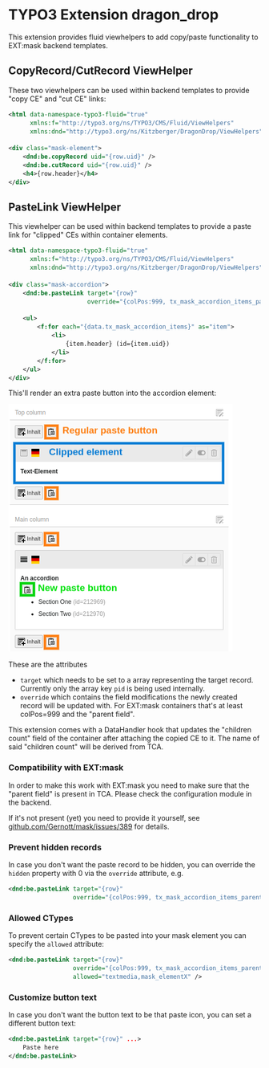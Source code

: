 # TYPO3 Extension dragon_drop

This extension provides fluid viewhelpers to add copy/paste functionality to EXT:mask backend templates.

## CopyRecord/CutRecord ViewHelper

These two viewhelpers can be used within backend templates to provide "copy CE" and "cut CE" links:

```xml
<html data-namespace-typo3-fluid="true"
      xmlns:f="http://typo3.org/ns/TYPO3/CMS/Fluid/ViewHelpers"
      xmlns:dnd="http://typo3.org/ns/Kitzberger/DragonDrop/ViewHelpers">

<div class="mask-element">
    <dnd:be.copyRecord uid="{row.uid}" />
    <dnd:be.cutRecord uid="{row.uid}" />
    <h4>{row.header}</h4>
</div>
```

## PasteLink ViewHelper

This viewhelper can be used within backend templates to provide a paste link for "clipped" CEs within container elements.

```xml
<html data-namespace-typo3-fluid="true"
      xmlns:f="http://typo3.org/ns/TYPO3/CMS/Fluid/ViewHelpers"
      xmlns:dnd="http://typo3.org/ns/Kitzberger/DragonDrop/ViewHelpers">

<div class="mask-accordion">
    <dnd:be.pasteLink target="{row}"
                      override="{colPos:999, tx_mask_accordion_items_parent: row.uid}" />

    <ul>
        <f:for each="{data.tx_mask_accordion_items}" as="item">
            <li>
                {item.header} (id={item.uid})
            </li>
        </f:for>
    </ul>
</div>
```

This'll render an extra paste button into the accordion element:

![page module](Documentation/Images/page-module.png)

These are the attributes

* `target` which needs to be set to a array representing the target record. Currently only the array key `pid` is being used internally.
* `override` which contains the field modifications the newly created record will be updated with. For EXT:mask containers that's at least colPos=999 and the "parent field".

This extension comes with a DataHandler hook that updates the "children count" field of the container after attaching the copied CE to it. The name of said "children count" will be derived from TCA.

### Compatibility with EXT:mask

In order to make this work with EXT:mask you need to make sure that the "parent field" is present in TCA. Please check the configuration module in the backend.

If it's not present (yet) you need to provide it yourself, see [github.com/Gernott/mask/issues/389](https://github.com/Gernott/mask/issues/389) for details.

### Prevent hidden records

In case you don't want the paste record to be hidden, you can override the `hidden` property with 0 via the `override` attribute, e.g.

```xml
<dnd:be.pasteLink target="{row}"
                  override="{colPos:999, tx_mask_accordion_items_parent: row.uid, hidden:0}" />
```

### Allowed CTypes

To prevent certain CTypes to be pasted into your mask element you can specify the `allowed` attribute:

```xml
<dnd:be.pasteLink target="{row}"
                  override="{colPos:999, tx_mask_accordion_items_parent: row.uid}"
                  allowed="textmedia,mask_elementX" />
```

### Customize button text

In case you don't want the button text to be that paste icon, you can set a different button text:

```xml
<dnd:be.pasteLink target="{row}" ...>
    Paste here
</dnd:be.pasteLink>
```
